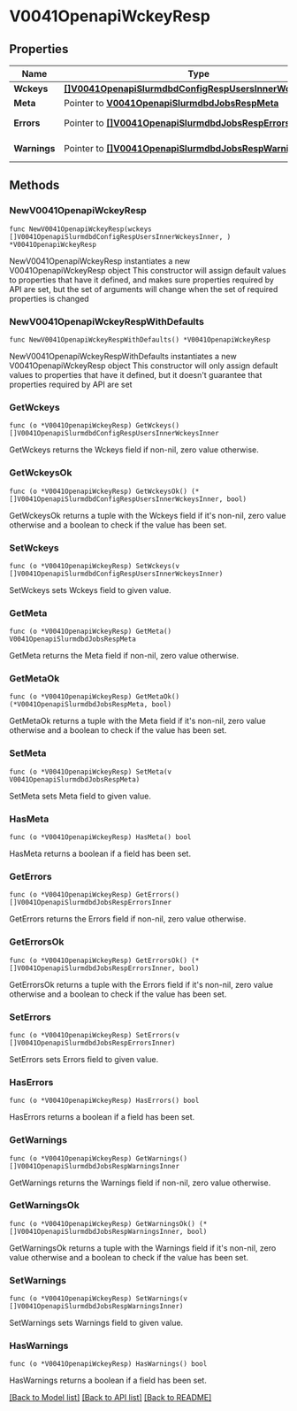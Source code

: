 # V0041OpenapiWckeyResp

## Properties

Name | Type | Description | Notes
------------ | ------------- | ------------- | -------------
**Wckeys** | [**[]V0041OpenapiSlurmdbdConfigRespUsersInnerWckeysInner**](V0041OpenapiSlurmdbdConfigRespUsersInnerWckeysInner.md) | wckeys | 
**Meta** | Pointer to [**V0041OpenapiSlurmdbdJobsRespMeta**](V0041OpenapiSlurmdbdJobsRespMeta.md) |  | [optional] 
**Errors** | Pointer to [**[]V0041OpenapiSlurmdbdJobsRespErrorsInner**](V0041OpenapiSlurmdbdJobsRespErrorsInner.md) | Query errors | [optional] 
**Warnings** | Pointer to [**[]V0041OpenapiSlurmdbdJobsRespWarningsInner**](V0041OpenapiSlurmdbdJobsRespWarningsInner.md) | Query warnings | [optional] 

## Methods

### NewV0041OpenapiWckeyResp

`func NewV0041OpenapiWckeyResp(wckeys []V0041OpenapiSlurmdbdConfigRespUsersInnerWckeysInner, ) *V0041OpenapiWckeyResp`

NewV0041OpenapiWckeyResp instantiates a new V0041OpenapiWckeyResp object
This constructor will assign default values to properties that have it defined,
and makes sure properties required by API are set, but the set of arguments
will change when the set of required properties is changed

### NewV0041OpenapiWckeyRespWithDefaults

`func NewV0041OpenapiWckeyRespWithDefaults() *V0041OpenapiWckeyResp`

NewV0041OpenapiWckeyRespWithDefaults instantiates a new V0041OpenapiWckeyResp object
This constructor will only assign default values to properties that have it defined,
but it doesn't guarantee that properties required by API are set

### GetWckeys

`func (o *V0041OpenapiWckeyResp) GetWckeys() []V0041OpenapiSlurmdbdConfigRespUsersInnerWckeysInner`

GetWckeys returns the Wckeys field if non-nil, zero value otherwise.

### GetWckeysOk

`func (o *V0041OpenapiWckeyResp) GetWckeysOk() (*[]V0041OpenapiSlurmdbdConfigRespUsersInnerWckeysInner, bool)`

GetWckeysOk returns a tuple with the Wckeys field if it's non-nil, zero value otherwise
and a boolean to check if the value has been set.

### SetWckeys

`func (o *V0041OpenapiWckeyResp) SetWckeys(v []V0041OpenapiSlurmdbdConfigRespUsersInnerWckeysInner)`

SetWckeys sets Wckeys field to given value.


### GetMeta

`func (o *V0041OpenapiWckeyResp) GetMeta() V0041OpenapiSlurmdbdJobsRespMeta`

GetMeta returns the Meta field if non-nil, zero value otherwise.

### GetMetaOk

`func (o *V0041OpenapiWckeyResp) GetMetaOk() (*V0041OpenapiSlurmdbdJobsRespMeta, bool)`

GetMetaOk returns a tuple with the Meta field if it's non-nil, zero value otherwise
and a boolean to check if the value has been set.

### SetMeta

`func (o *V0041OpenapiWckeyResp) SetMeta(v V0041OpenapiSlurmdbdJobsRespMeta)`

SetMeta sets Meta field to given value.

### HasMeta

`func (o *V0041OpenapiWckeyResp) HasMeta() bool`

HasMeta returns a boolean if a field has been set.

### GetErrors

`func (o *V0041OpenapiWckeyResp) GetErrors() []V0041OpenapiSlurmdbdJobsRespErrorsInner`

GetErrors returns the Errors field if non-nil, zero value otherwise.

### GetErrorsOk

`func (o *V0041OpenapiWckeyResp) GetErrorsOk() (*[]V0041OpenapiSlurmdbdJobsRespErrorsInner, bool)`

GetErrorsOk returns a tuple with the Errors field if it's non-nil, zero value otherwise
and a boolean to check if the value has been set.

### SetErrors

`func (o *V0041OpenapiWckeyResp) SetErrors(v []V0041OpenapiSlurmdbdJobsRespErrorsInner)`

SetErrors sets Errors field to given value.

### HasErrors

`func (o *V0041OpenapiWckeyResp) HasErrors() bool`

HasErrors returns a boolean if a field has been set.

### GetWarnings

`func (o *V0041OpenapiWckeyResp) GetWarnings() []V0041OpenapiSlurmdbdJobsRespWarningsInner`

GetWarnings returns the Warnings field if non-nil, zero value otherwise.

### GetWarningsOk

`func (o *V0041OpenapiWckeyResp) GetWarningsOk() (*[]V0041OpenapiSlurmdbdJobsRespWarningsInner, bool)`

GetWarningsOk returns a tuple with the Warnings field if it's non-nil, zero value otherwise
and a boolean to check if the value has been set.

### SetWarnings

`func (o *V0041OpenapiWckeyResp) SetWarnings(v []V0041OpenapiSlurmdbdJobsRespWarningsInner)`

SetWarnings sets Warnings field to given value.

### HasWarnings

`func (o *V0041OpenapiWckeyResp) HasWarnings() bool`

HasWarnings returns a boolean if a field has been set.


[[Back to Model list]](../README.md#documentation-for-models) [[Back to API list]](../README.md#documentation-for-api-endpoints) [[Back to README]](../README.md)


